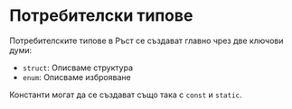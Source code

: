 # Потребителски типове

Потребителските типове в Ръст се създават главно чрез две ключови думи:

* `struct`: Описваме структура
* `enum`: Описваме изброяване

Константи  могат да се създават също така с `const` и `static`.
